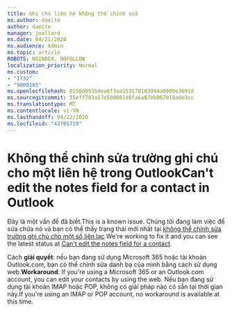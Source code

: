 ```yaml
---
title: Ghi chú liên hệ không thể chỉnh sửa
ms.author: daeite
author: daeite
manager: joallard
ms.date: 04/21/2020
ms.audience: Admin
ms.topic: article
ROBOTS: NOINDEX, NOFOLLOW
localization_priority: Normal
ms.custom:
- "1732"
- "9000185"
ms.openlocfilehash: 0158d093b4ea8f3aa153178103944a0900e3691d
ms.sourcegitcommit: 55eff703a17e500681d8fa6a87eb067019ade3cc
ms.translationtype: MT
ms.contentlocale: vi-VN
ms.lasthandoff: 04/22/2020
ms.locfileid: "43705719"
---
```

# <a name="cant-edit-the-notes-field-for-a-contact-in-outlook"></a><span data-ttu-id="d4fdf-102">Không thể chỉnh sửa trường ghi chú cho một liên hệ trong Outlook</span><span class="sxs-lookup"><span data-stu-id="d4fdf-102">Can't edit the notes field for a contact in Outlook</span></span>

<span data-ttu-id="d4fdf-103">Đây là một vấn đề đã biết.</span><span class="sxs-lookup"><span data-stu-id="d4fdf-103">This is a known issue.</span></span> <span data-ttu-id="d4fdf-104">Chúng tôi đang làm việc để sửa chữa nó và bạn có thể thấy trạng thái mới nhất tại [không thể chỉnh sửa trường ghi chú cho một số liên lạc](https://support.office.com/article/fb8394ce-04ce-48b5-bae4-be46f77f10fe).</span><span class="sxs-lookup"><span data-stu-id="d4fdf-104">We're working to fix it and you can see the latest status at [Can't edit the notes field for a contact](https://support.office.com/article/fb8394ce-04ce-48b5-bae4-be46f77f10fe).</span></span>

<span data-ttu-id="d4fdf-105">Cách **giải quyết**: nếu bạn đang sử dụng Microsoft 365 hoặc tài khoản Outlook.com, bạn có thể chỉnh sửa danh bạ của mình bằng cách sử dụng web.</span><span class="sxs-lookup"><span data-stu-id="d4fdf-105">**Workaround**: If you're using a Microsoft 365 or an Outlook.com account, you can edit your contacts by using the web.</span></span> <span data-ttu-id="d4fdf-106">Nếu bạn đang sử dụng tài khoản IMAP hoặc POP, không có giải pháp nào có sẵn tại thời gian này.</span><span class="sxs-lookup"><span data-stu-id="d4fdf-106">If you're using an IMAP or POP account, no workaround is available at this time.</span></span>